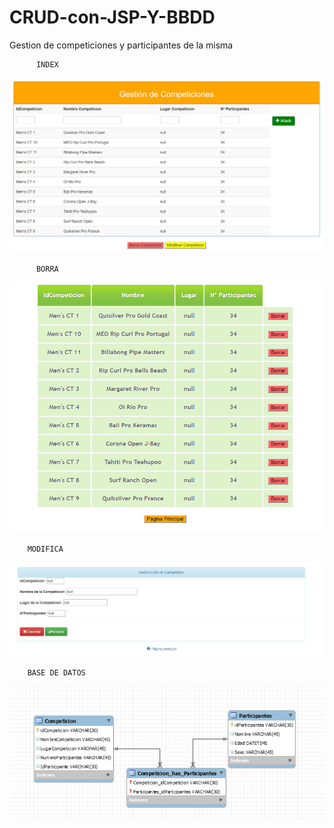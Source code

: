 # CRUD-con-JSP-Y-BBDD

Gestion de competiciones y participantes de la misma

          INDEX
![Index](https://github.com/fjcmolina/CRUD-con-JSP-Y-BBDD/blob/master/Imagenes/Index.PNG)

          BORRA
![Borra](https://github.com/fjcmolina/CRUD-con-JSP-Y-BBDD/blob/master/Imagenes/borra.PNG)

        MODIFICA
![Modifica](https://github.com/fjcmolina/CRUD-con-JSP-Y-BBDD/blob/master/Imagenes/modifica.PNG)

        BASE DE DATOS
![Base de Datos](https://github.com/fjcmolina/CRUD-con-JSP-Y-BBDD/blob/master/Imagenes/basedatos.PNG)
